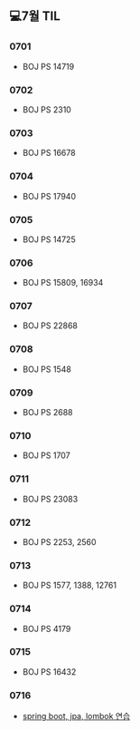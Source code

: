 ## 💻7월 TIL

### 0701
* BOJ PS 14719

### 0702
* BOJ PS 2310

### 0703
* BOJ PS 16678

### 0704
* BOJ PS 17940

### 0705
* BOJ PS 14725

### 0706
* BOJ PS 15809, 16934

### 0707
* BOJ PS 22868

### 0708
* BOJ PS 1548

### 0709
* BOJ PS 2688

### 0710
* BOJ PS 1707

### 0711
* BOJ PS 23083

### 0712
* BOJ PS 2253, 2560

### 0713
* BOJ PS 1577, 1388, 12761

### 0714
* BOJ PS 4179

### 0715
* BOJ PS 16432

### 0716
* [spring boot, jpa, lombok 연습](./springstudy/)
